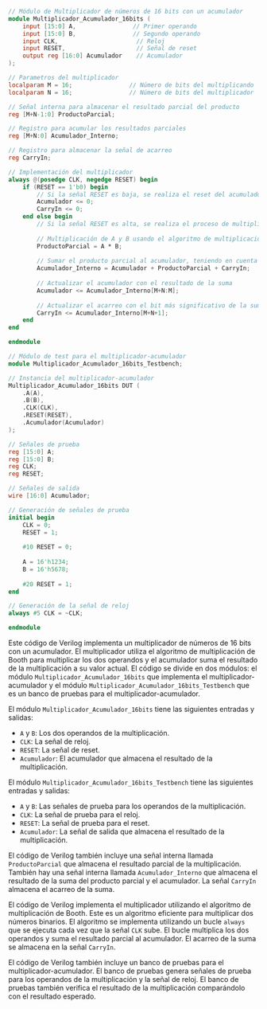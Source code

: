 ```verilog
// Módulo de Multiplicador de números de 16 bits con un acumulador
module Multiplicador_Acumulador_16bits (
    input [15:0] A,                // Primer operando
    input [15:0] B,                // Segundo operando
    input CLK,                      // Reloj
    input RESET,                    // Señal de reset
    output reg [16:0] Acumulador    // Acumulador
);

// Parametros del multiplicador
localparam M = 16;                // Número de bits del multiplicando
localparam N = 16;                // Número de bits del multiplicador

// Señal interna para almacenar el resultado parcial del producto
reg [M+N-1:0] ProductoParcial;

// Registro para acumular los resultados parciales
reg [M+N:0] Acumulador_Interno;

// Registro para almacenar la señal de acarreo
reg CarryIn;

// Implementación del multiplicador
always @(posedge CLK, negedge RESET) begin
    if (RESET == 1'b0) begin
        // Si la señal RESET es baja, se realiza el reset del acumulador y el carry in
        Acumulador <= 0;
        CarryIn <= 0;
    end else begin
        // Si la señal RESET es alta, se realiza el proceso de multiplicación
        
        // Multiplicación de A y B usando el algoritmo de multiplicación de Booth
        ProductoParcial = A * B;
        
        // Sumar el producto parcial al acumulador, teniendo en cuenta el acarreo
        Acumulador_Interno = Acumulador + ProductoParcial + CarryIn;
        
        // Actualizar el acumulador con el resultado de la suma
        Acumulador <= Acumulador_Interno[M+N:M];
        
        // Actualizar el acarreo con el bit más significativo de la suma
        CarryIn <= Acumulador_Interno[M+N+1];
    end
end

endmodule

// Módulo de test para el multiplicador-acumulador
module Multiplicador_Acumulador_16bits_Testbench;

// Instancia del multiplicador-acumulador
Multiplicador_Acumulador_16bits DUT (
    .A(A),
    .B(B),
    .CLK(CLK),
    .RESET(RESET),
    .Acumulador(Acumulador)
);

// Señales de prueba
reg [15:0] A;
reg [15:0] B;
reg CLK;
reg RESET;

// Señales de salida
wire [16:0] Acumulador;

// Generación de señales de prueba
initial begin
    CLK = 0;
    RESET = 1;
    
    #10 RESET = 0;
    
    A = 16'h1234;
    B = 16'h5678;
    
    #20 RESET = 1;
end

// Generación de la señal de reloj
always #5 CLK = ~CLK;

endmodule
```

Este código de Verilog implementa un multiplicador de números de 16 bits con un acumulador. El multiplicador utiliza el algoritmo de multiplicación de Booth para multiplicar los dos operandos y el acumulador suma el resultado de la multiplicación a su valor actual. El código se divide en dos módulos: el módulo `Multiplicador_Acumulador_16bits` que implementa el multiplicador-acumulador y el módulo `Multiplicador_Acumulador_16bits_Testbench` que es un banco de pruebas para el multiplicador-acumulador.

El módulo `Multiplicador_Acumulador_16bits` tiene las siguientes entradas y salidas:

* `A` y `B`: Los dos operandos de la multiplicación.
* `CLK`: La señal de reloj.
* `RESET`: La señal de reset.
* `Acumulador`: El acumulador que almacena el resultado de la multiplicación.

El módulo `Multiplicador_Acumulador_16bits_Testbench` tiene las siguientes entradas y salidas:

* `A` y `B`: Las señales de prueba para los operandos de la multiplicación.
* `CLK`: La señal de prueba para el reloj.
* `RESET`: La señal de prueba para el reset.
* `Acumulador`: La señal de salida que almacena el resultado de la multiplicación.

El código de Verilog también incluye una señal interna llamada `ProductoParcial` que almacena el resultado parcial de la multiplicación. También hay una señal interna llamada `Acumulador_Interno` que almacena el resultado de la suma del producto parcial y el acumulador. La señal `CarryIn` almacena el acarreo de la suma.

El código de Verilog implementa el multiplicador utilizando el algoritmo de multiplicación de Booth. Este es un algoritmo eficiente para multiplicar dos números binarios. El algoritmo se implementa utilizando un bucle `always` que se ejecuta cada vez que la señal `CLK` sube. El bucle multiplica los dos operandos y suma el resultado parcial al acumulador. El acarreo de la suma se almacena en la señal `CarryIn`.

El código de Verilog también incluye un banco de pruebas para el multiplicador-acumulador. El banco de pruebas genera señales de prueba para los operandos de la multiplicación y la señal de reloj. El banco de pruebas también verifica el resultado de la multiplicación comparándolo con el resultado esperado.